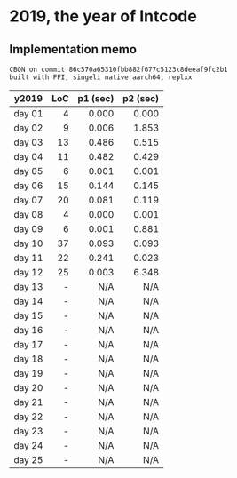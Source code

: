 # 2019, the year of **Intcode**

## Implementation memo

```
CBQN on commit 86c570a65310fbb882f677c5123c8deeaf9fc2b1
built with FFI, singeli native aarch64, replxx
```

| y2019  | LoC | p1 (sec) | p2 (sec) |
|--------|----:|---------:|---------:|
| day 01 |   4 |    0.000 |    0.000 |
| day 02 |   9 |    0.006 |    1.853 |
| day 03 |  13 |    0.486 |    0.515 |
| day 04 |  11 |    0.482 |    0.429 |
| day 05 |   6 |    0.001 |    0.001 |
| day 06 |  15 |    0.144 |    0.145 |
| day 07 |  20 |    0.081 |    0.119 |
| day 08 |   4 |    0.000 |    0.001 |
| day 09 |   6 |    0.001 |    0.881 |
| day 10 |  37 |    0.093 |    0.093 |
| day 11 |  22 |    0.241 |    0.023 |
| day 12 |  25 |    0.003 |    6.348 |
| day 13 |   - |      N/A |      N/A |
| day 14 |   - |      N/A |      N/A |
| day 15 |   - |      N/A |      N/A |
| day 16 |   - |      N/A |      N/A |
| day 17 |   - |      N/A |      N/A |
| day 18 |   - |      N/A |      N/A |
| day 19 |   - |      N/A |      N/A |
| day 20 |   - |      N/A |      N/A |
| day 21 |   - |      N/A |      N/A |
| day 22 |   - |      N/A |      N/A |
| day 23 |   - |      N/A |      N/A |
| day 24 |   - |      N/A |      N/A |
| day 25 |   - |      N/A |      N/A |
